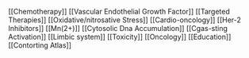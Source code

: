 [[Chemotherapy]]
[[Vascular Endothelial Growth Factor]]
[[Targeted Therapies]]
[[Oxidative/nitrosative Stress]]
[[Cardio-oncology]]
[[Her-2 Inhibitors]]
[[Mn(2+)]]
[[Cytosolic Dna Accumulation]]
[[Cgas-sting Activation]]
[[Limbic system]]
[[Toxicity]]
[[Oncology]]
[[Education]]
[[Contorting Atlas]]
